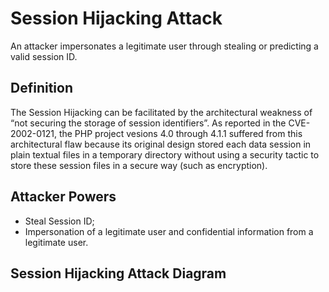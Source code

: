 # Session Hijacking Attack

An attacker impersonates a legitimate user through stealing or predicting a valid session ID.


## Definition

The Session Hijacking can be facilitated by the architectural
weakness of “not securing the storage of session identifiers”. As reported in the CVE-2002-0121, the PHP project vesions 4.0 through 4.1.1 suffered from this architectural flaw because its original design stored each data session in plain textual files in a temporary directory without using a security tactic to store these session files in a secure way (such as encryption).
 
## Attacker Powers

 * Steal Session ID;
 * Impersonation of a legitimate user and confidential information from a legitimate user.
 
 
## Session Hijacking Attack Diagram


